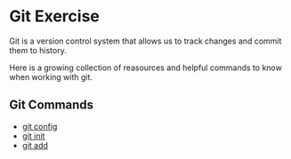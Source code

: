 # Git Exercise

Git is a version control system that allows us to track changes and commit them to history.

Here is a growing collection of reasources and helpful commands to know when working with git.

## Git Commands
- [git config](./GitCommands/Config.md)
- [git init](./GitCommands/Init.md)
- [git add](./GitCommands/Add.md)